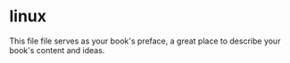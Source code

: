 # linux

This file file serves as your book's preface, a great place to describe your book's content and ideas.

